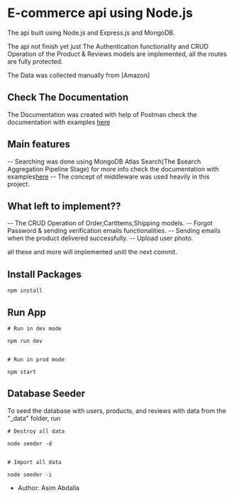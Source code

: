 # E-commerce api using Node.js
The api built using Node.js and Express.js and MongoDB.

The api not finish yet just The  Authentication functionality and CRUD Operation of the Product & Reviews models are implemented, all the routes are fully protected.

The Data was collected manually from [Amazon] 

## Check The Documentation

The Documentation was created with help of Postman check the documentation with examples [here](https://documenter.getpostman.com/view/11336818/TVCY6XZi)

## Main features

-- Searching was done using MongoDB Atlas Search(The $search Aggregation Pipeline Stage) for more info check the documentation with examples[here](https://docs.atlas.mongodb.com/reference/atlas-search/query-syntax/)
-- The concept of middleware was used heavily in this project.

## What left to implement??

-- The CRUD Operation of Order,CartItems,Shipping models.
-- Forgot Password & sending verification emails functionalities.
-- Sending emails when the product delivered successfully.
-- Upload user photo.

all these and more will implemented unitl the next commit.

## Install Packages

```
npm install
```

## Run App

```
# Run in dev mode

npm run dev


# Run in prod mode

npm start
```

## Database Seeder

To seed the database with users, products, and reviews with data from the "\_data" folder, run


```
# Destroy all data

node seeder -d


# Import all data

node seeder -i
```

- Author: Asim Abdalla


